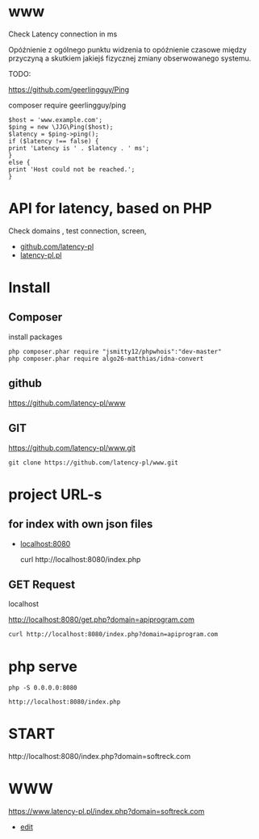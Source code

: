 # www
Check Latency connection in ms

Opóźnienie z ogólnego punktu widzenia to opóźnienie czasowe między przyczyną a skutkiem jakiejś fizycznej zmiany obserwowanego systemu.

TODO:

https://github.com/geerlingguy/Ping

composer require geerlingguy/ping
    
    $host = 'www.example.com';
    $ping = new \JJG\Ping($host);
    $latency = $ping->ping();
    if ($latency !== false) {
    print 'Latency is ' . $latency . ' ms';
    }
    else {
    print 'Host could not be reached.';
    }
# API for latency, based on PHP
Check domains , test connection, screen,

+ [github.com/latency-pl](https://github.com/latency-pl)
+ [latency-pl.pl](https://latency-pl.pl/)

# Install

## Composer
install packages

    php composer.phar require "jsmitty12/phpwhois":"dev-master"
    php composer.phar require algo26-matthias/idna-convert

## github

https://github.com/latency-pl/www

## GIT

https://github.com/latency-pl/www.git

    git clone https://github.com/latency-pl/www.git


# project URL-s

## for index with own json files

+ [localhost:8080](http://localhost:8080/)


    curl http://localhost:8080/index.php


## GET Request

localhost

[http://localhost:8080/get.php?domain=apiprogram.com](http://localhost:8080/get.php?domain=apiprogram.com)

    curl http://localhost:8080/index.php?domain=apiprogram.com


# php serve

    php -S 0.0.0.0:8080

    http://localhost:8080/index.php


# START

http://localhost:8080/index.php?domain=softreck.com


# WWW

https://www.latency-pl.pl/index.php?domain=softreck.com

+ [edit](https://github.com/latency-pl/www/edit/main/README.md)
